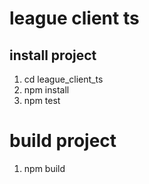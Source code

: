 # league client ts

## install project

1. cd league_client_ts
2. npm install
3. npm test

# build project

1. npm build
